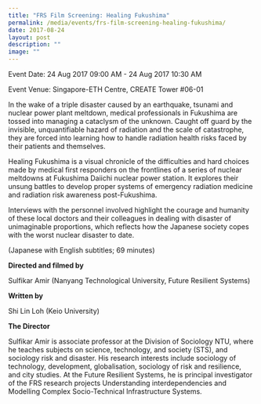 ```yaml
---
title: "FRS Film Screening: Healing Fukushima"
permalink: /media/events/frs-film-screening-healing-fukushima/
date: 2017-08-24
layout: post
description: ""
image: ""
---
```


Event Date: 24 Aug 2017 09:00 AM - 24 Aug 2017 10:30 AM

Event Venue: Singapore-ETH Centre, CREATE Tower #06-01

In the wake of a triple disaster caused by an earthquake, tsunami and nuclear power plant meltdown, medical professionals in Fukushima are tossed into managing a cataclysm of the unknown. Caught off guard by the invisible, unquantifiable hazard of radiation and the scale of catastrophe, they are forced into learning how to handle radiation health risks faced by their patients and themselves.

Healing Fukushima is a visual chronicle of the difficulties and hard choices made by medical first responders on the frontlines of a series of nuclear meltdowns at Fukushima Daiichi nuclear power station. It explores their unsung battles to develop proper systems of emergency radiation medicine and radiation risk awareness post-Fukushima.

Interviews with the personnel involved highlight the courage and humanity of these local doctors and their colleagues in dealing with disaster of unimaginable proportions, which reflects how the Japanese society copes with the worst nuclear disaster to date.

(Japanese with English subtitles; 69 minutes) 

**Directed and filmed by** 

Sulfikar Amir (Nanyang Technological University, Future Resilient Systems)

**Written by** 

Shi Lin Loh (Keio University)

**The Director**

Sulfikar Amir is associate professor at the Division of Sociology NTU, where he teaches subjects on science, technology, and society (STS), and sociology risk and disaster. His research interests include sociology of technology, development, globalisation, sociology of risk and resilience, and city studies. At the Future Resilient Systems, he is principal investigator of the FRS research projects Understanding interdependencies and Modelling Complex Socio-Technical Infrastructure Systems.